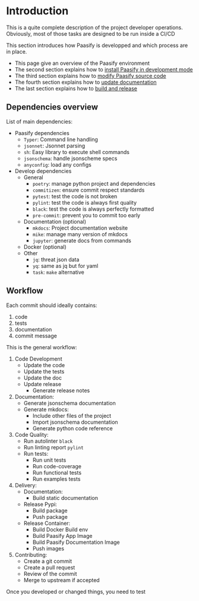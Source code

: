 # Introduction

This is a quite complete description of the project developer operations. Obviously, most of those tasks are designed to be run inside a CI/CD

This section introduces how Paasify is developped and which process are in place.

* This page give an overview of the Paasify environment
* The second section explains how to [install Paasify in development mode](/paasify/develop/install/)
* The third section explains how to [modify Paasify source code](/paasify/develop/contribute/)
* The fourth section explains how to [update documentation](/paasify/develop/docs/)
* The last section explains how to [build and release](/paasify/develop/release/)


## Dependencies overview

List of main dependencies:

* Paasify dependencies
    * `Typer`: Command line handling
    * `jsonnet`: Jsonnet parsing
    * `sh`: Easy library to execute shell commands
    * `jsonschema`: handle jsonscheme specs
    * `anyconfig`: load any configs
* Develop dependencies
    * General
        * `poetry`: manage python project and dependencies
        * `commitizen`: ensure commit respect standards
        * `pytest`: test the code is not broken
        * `pylint`: test the code is always first quality
        * `black`: test the code is always perfectly formatted
        * `pre-commit`: prevent you to commit too early
    * Documentation (optional)
        * `mkdocs`: Project documentation website
        * `mike`: manage many version of mkdocs
        * `jupyter`: generate docs from commands
    * Docker (optional)
    * Other
        * `jq`: threat json data
        * `yq`: same as jq but for yaml
        * `task`: `make` alternative

## Workflow

Each commit should ideally contains:

1. code
1. tests
1. documentation
2. commit message

This is the general workflow:

1. Code Development
    * Update the code
    * Update the tests
    * Update the doc
    * Update release
        * Generate release notes
2. Documentation:
    * Generate jsonschema documentation
    * Generate mkdocs:
        * Include other files of the project
        * Import jsonschema documentation
        * Generate python code reference
3. Code Quality:
    * Run autolinter `black`
    * Run linting report `pylint`
    * Run tests:
        * Run unit tests
        * Run code-coverage
        * Run functional tests
        * Run examples tests
4. Delivery:
    * Documentation:
        * Build static documentation
    * Release Pypi:
        * Build package
        * Push package
    * Release Container:
        * Build Docker Build env
        * Build Paasify App Image
        * Build Paasify Documentation Image
        * Push images
5. Contributing:
    * Create a git commit
    * Create a pull request
    * Review of the commit
    * Merge to upstream if accepted

Once you developed or changed things, you need to test
